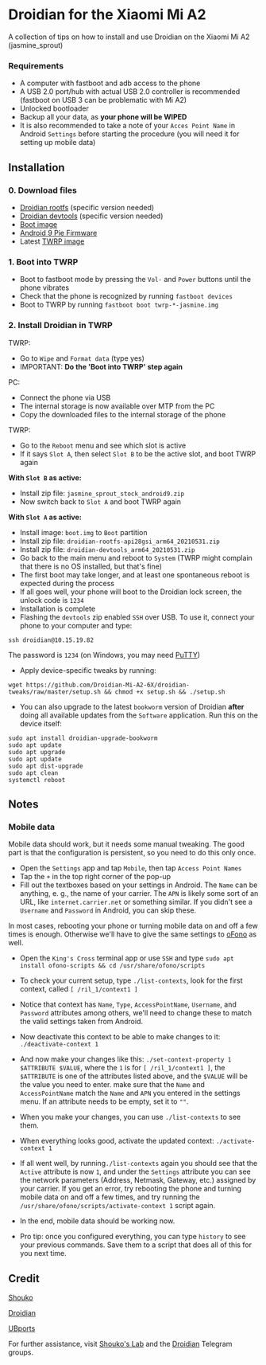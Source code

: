 # Droidian for the Xiaomi Mi A2
A collection of tips on how to install and use Droidian on the Xiaomi Mi A2 (jasmine_sprout)

### Requirements
- A computer with fastboot and adb access to the phone
- A USB 2.0 port/hub with actual USB 2.0 controller is recommended (fastboot on USB 3 can be problematic with Mi A2)
- Unlocked bootloader
- Backup all your data, as **your phone will be WIPED**
- It is also recommended to take a note of your `Acces Point Name` in Android `Settings` before starting the procedure (you will need it for setting up mobile data)

## Installation
### 0. Download files
- [Droidian rootfs](https://github.com/droidian-images/rootfs-api28gsi-all/releases/download/droidian%2Fbullseye%2F22/droidian-rootfs-api28gsi-arm64_20210531.zip) (specific version needed)
- [Droidian devtools](https://github.com/droidian-images/rootfs-api28gsi-all/releases/download/droidian%2Fbullseye%2F22/droidian-devtools-amd64_20210531.zip) (specific version needed)
- [Boot image](https://github.com/Droidian-Mi-A2-6X/linux-android-xiaomi-wayne-jasmine/releases/download/20210913/boot.img)
- [Android 9 Pie Firmware](https://github.com/ubports-xiaomi-sdm660/artifacts/releases/download/v0.1/jasmine_sprout_stock_android9.zip)
- Latest [TWRP image](https://dl.twrp.me/jasmine_sprout/)

### 1. Boot into TWRP 
- Boot to fastboot mode by pressing the `Vol-` and `Power` buttons until the phone vibrates
- Check that the phone is recognized by running `fastboot devices`
- Boot to TWRP by running `fastboot boot twrp-*-jasmine.img`

### 2. Install Droidian in TWRP
TWRP:
- Go to `Wipe` and `Format data` (type yes)
- IMPORTANT: **Do the 'Boot into TWRP' step again**

PC:
- Connect the phone via USB
- The internal storage is now available over MTP from the PC
- Copy the downloaded files to the internal storage of the phone

TWRP:
- Go to the `Reboot` menu and see which slot is active
- If it says `Slot A`, then select `Slot B` to be the active slot, and boot TWRP again


**With `Slot B` as active:**
- Install zip file: `jasmine_sprout_stock_android9.zip`
- Now switch back to `Slot A` and boot TWRP again

**With `Slot A` as active:**
- Install image: `boot.img` to `Boot` partition
- Install zip file: `droidian-rootfs-api28gsi_arm64_20210531.zip` 
- Install zip file: `droidian-devtools_arm64_20210531.zip`
- Go back to the main menu and reboot to `System` (TWRP might complain that there is no OS installed, but that's fine)
- The first boot may take longer, and at least one spontaneous reboot is expected during the process
- If all goes well, your phone will boot to the Droidian lock screen, the unlock code is `1234`
- Installation is complete
- Flashing the `devtools` zip enabled `SSH` over USB. To use it, connect your phone to your computer and type:
```
ssh droidian@10.15.19.82
```
The password is `1234` (on Windows, you may need [PuTTY](https://www.chiark.greenend.org.uk/~sgtatham/putty/))
- Apply device-specific tweaks by running:

```
wget https://github.com/Droidian-Mi-A2-6X/droidian-tweaks/raw/master/setup.sh && chmod +x setup.sh && ./setup.sh
```

- You can also upgrade to the latest `bookworm` version of Droidian **after** doing all available updates from the `Software` application. Run this on the device itself:

```
sudo apt install droidian-upgrade-bookworm
sudo apt update
sudo apt upgrade
sudo apt update
sudo apt dist-upgrade
sudo apt clean
systemctl reboot
```

## Notes

### Mobile data
Mobile data should work, but it needs some manual tweaking. The good part is that the configuration is persistent, so you need to do this only once.
- Open the `Settings` app and tap `Mobile`, then tap `Access Point Names`
- Tap the `+` in the top right corner of the pop-up
- Fill out the textboxes based on your settings in Android. The `Name` can be anything, e. g., the name of your carrier. The `APN` is likely some sort of an URL, like `internet.carrier.net` or something similar. If you didn't see a `Username` and `Password` in Android, you can skip these. 

In most cases, rebooting your phone or turning mobile data on and off a few times is enough.
Otherwise we'll have to give the same settings to [oFono](https://en.wikipedia.org/wiki/OFono) as well.
- Open the `King's Cross` terminal app or use `SSH` and type `sudo apt install ofono-scripts && cd /usr/share/ofono/scripts`
- To check your current setup, type `./list-contexts`, look for the first context, called `[ /ril_1/context1 ]`
- Notice that context has `Name`, `Type`, `AccessPointName`, `Username`, and `Password` attributes among others, we'll need to change these to match the valid settings taken from Android. 
- Now deactivate this context to be able to make changes to it: `./deactivate-context 1`
- And now make your changes like this: `./set-context-property 1 $ATTRIBUTE $VALUE`, where the `1` is for `[ /ril_1/context1 ]`, the `$ATTRIBUTE` is one of the attributes listed above, and the `$VALUE` will be the value you need to enter. make sure that the `Name` and `AccessPointName` match the `Name` and `APN` you entered in the settings menu. If an attribute needs to be empty, set it to `""`.
- When you make your changes, you can use `./list-contexts` to see them.
- When everything looks good, activate the updated context: `./activate-context 1`
- If all went well, by running`./list-contexts` again you should see that the `Active` attribute is now `1`, and under the `Settings` attribute you can see the network parameters (Address, Netmask, Gateway, etc.) assigned by your carrier. If you get an error, try rebooting the phone and turning mobile data on and off a few times, and try running the `/usr/share/ofono/scripts/activate-context 1` script again.
- In the end, mobile data should be working now.

- Pro tip: once you configured everything, you can type `history` to see your previous commands. Save them to a script that does all of this for you next time.


## Credit
[Shouko](https://いらっしゃい.みんな/)

[Droidian](http://droidian.org/)

[UBports](https://ubuntu-touch.io/)



For further assistance, visit [Shouko's Lab](https://t.me/shoukolab) and the [Droidian](https://t.me/droidianlinux) Telegram groups.
